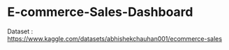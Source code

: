 # E-commerce-Sales-Dashboard
Dataset : https://www.kaggle.com/datasets/abhishekchauhan001/ecommerce-sales
